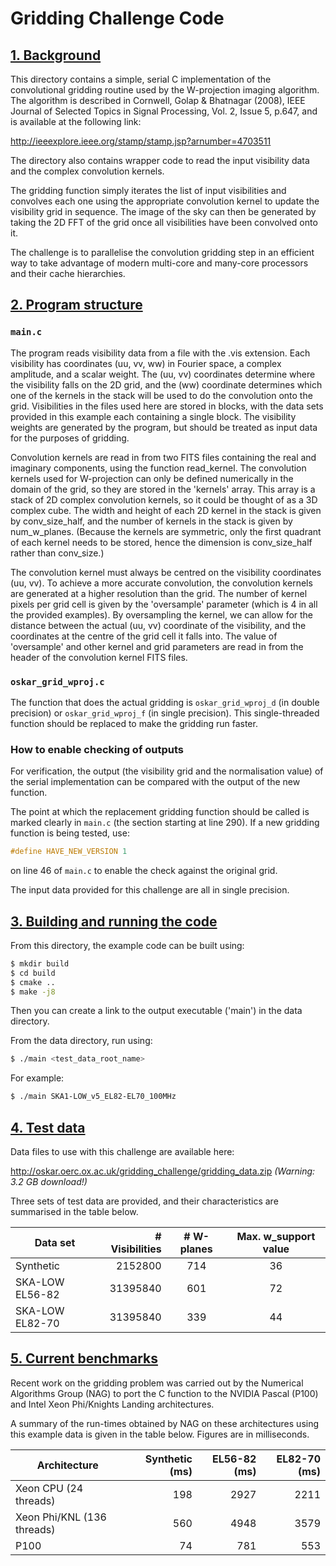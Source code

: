 # Gridding Challenge Code

## [1. Background](#background)

This directory contains a simple, serial C implementation of the convolutional
gridding routine used by the W-projection imaging algorithm. The algorithm is
described in Cornwell, Golap & Bhatnagar (2008), IEEE Journal of Selected
Topics in Signal Processing, Vol. 2, Issue 5, p.647, and is available at the
following link:

<http://ieeexplore.ieee.org/stamp/stamp.jsp?arnumber=4703511>

The directory also contains wrapper code to read the input visibility data and
the complex convolution kernels.

The gridding function simply iterates the list of input visibilities and
convolves each one using the appropriate convolution kernel to update the
visibility grid in sequence. The image of the sky can then be generated by
taking the 2D FFT of the grid once all visibilities have been convolved onto it.

The challenge is to parallelise the convolution gridding step in an efficient
way to take advantage of modern multi-core and many-core processors and their
cache hierarchies.

## [2. Program structure](#progam-structure)

### `main.c`

The program reads visibility data from a file with the .vis extension. Each
visibility has coordinates (uu, vv, ww) in Fourier space, a complex amplitude,
and a scalar weight. The (uu, vv) coordinates determine where the visibility
falls on the 2D grid, and the (ww) coordinate determines which one of the
kernels in the stack will be used to do the convolution onto the grid.
Visibilities in the files used here are stored in blocks, with the data sets
provided in this example each containing a single block. The visibility
weights are generated by the program, but should be treated as input data for
the purposes of gridding.

Convolution kernels are read in from two FITS files containing the real and
imaginary components, using the function read_kernel. The convolution kernels
used for W-projection can only be defined numerically in the domain of the
grid, so they are stored in the 'kernels' array. This array is a stack of 2D
complex convolution kernels, so it could be thought of as a 3D complex cube.
The width and height of each 2D kernel in the stack is given by conv_size_half,
and the number of kernels in the stack is given by num_w_planes.
(Because the kernels are symmetric, only the first quadrant of each kernel
needs to be stored, hence the dimension is conv_size_half rather than
conv_size.)

The convolution kernel must always be centred on the visibility coordinates
(uu, vv). To achieve a more accurate convolution, the convolution kernels are
generated at a higher resolution than the grid. The number of kernel pixels
per grid cell is given by the 'oversample' parameter (which is 4 in all the
provided examples). By oversampling the kernel, we can allow for the distance
between the actual (uu, vv) coordinate of the visibility, and the coordinates
at the centre of the grid cell it falls into. The value of 'oversample' and
other kernel and grid parameters are read in from the header of the
convolution kernel FITS files.

### `oskar_grid_wproj.c`

The function that does the actual gridding is `oskar_grid_wproj_d` (in
double precision) or `oskar_grid_wproj_f` (in single precision). This
single-threaded function should be replaced to make the gridding run faster.

### How to enable checking of outputs

For verification, the output (the visibility grid and the normalisation value)
of the serial implementation can be compared with the output of the new
function.

The point at which the replacement gridding function should be called is
marked clearly in `main.c` (the section starting at line 290).
If a new gridding function is being tested, use:

```C
#define HAVE_NEW_VERSION 1
```

on line 46 of `main.c` to enable the check against the original grid.

The input data provided for this challenge are all in single precision.

## [3. Building and running the code](#building-and-running)

From this directory, the example code can be built using:

```bash
$ mkdir build
$ cd build
$ cmake ..
$ make -j8
```

Then you can create a link to the output executable ('main')
in the data directory.

From the data directory, run using:

```bash
$ ./main <test_data_root_name>
```

For example:

```bash
$ ./main SKA1-LOW_v5_EL82-EL70_100MHz
```

## [4. Test data](#test-data)

Data files to use with this challenge are available here:

<http://oskar.oerc.ox.ac.uk/gridding_challenge/gridding_data.zip>
*(Warning: 3.2 GB download!)*

Three sets of test data are provided, and their characteristics are
summarised in the table below.

| Data set        | # Visibilities | # W-planes   | Max. w_support value  |
|-----------------|---------------:|:------------:|:---------------------:|
| Synthetic       | 2152800        |      714     |           36          |
| SKA-LOW EL56-82 | 31395840       |      601     |           72          |
| SKA-LOW EL82-70 | 31395840       |      339     |           44          |

## [5. Current benchmarks](#benchmarks)

Recent work on the gridding problem was carried out by the Numerical Algorithms
Group (NAG) to port the C function to the NVIDIA Pascal (P100)
and Intel Xeon Phi/Knights Landing architectures.

A summary of the run-times obtained by NAG on these architectures using this
example data is given in the table below. Figures are in milliseconds.

|  Architecture              | Synthetic (ms) | EL56-82 (ms) | EL82-70 (ms) |
|----------------------------|---------------:|-------------:|-------------:|
| Xeon CPU (24 threads)      |   198          |    2927      |      2211    |
| Xeon Phi/KNL (136 threads) |   560          |    4948      |      3579    |
| P100                       |   74           |    781       |      553     |
